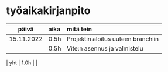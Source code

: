 # työaikakirjanpito

|   päivä    | aika | mitä tein                          |
| :--------: | :--- | :--------------------------------- |
| 15.11.2022 | 0.5h | Projektin aloitus uuteen branchiin |
|            | 0.5h | Vite:n asennus ja valmistelu       |

| yht | 1.0h | |
